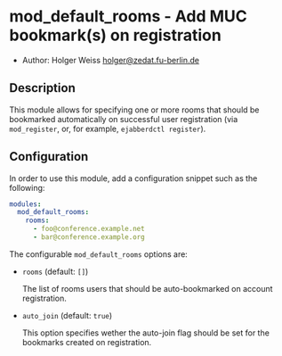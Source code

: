 mod_default_rooms - Add MUC bookmark(s) on registration
=======================================================

* Author: Holger Weiss <holger@zedat.fu-berlin.de>


Description
-----------

This module allows for specifying one or more rooms that should be
bookmarked automatically on successful user registration (via
`mod_register`, or, for example, `ejabberdctl register`).


Configuration
-------------

In order to use this module, add a configuration snippet such as the
following:

```yaml
modules:
  mod_default_rooms:
    rooms:
      - foo@conference.example.net
      - bar@conference.example.org
```

The configurable `mod_default_rooms` options are:

- `rooms` (default: `[]`)

  The list of rooms users that should be auto-bookmarked on account
  registration.

- `auto_join` (default: `true`)

  This option specifies wether the auto-join flag should be set for the
  bookmarks created on registration.
